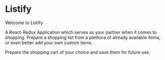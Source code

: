 # Listify

Welcome to Listify

A React-Redux Application which serves as your partner when it comes to shopping. Prepare a shopping list from a plethora of already available items, or even better add your own custom items.

Prepare the shopping cart of your choice and save them for future use.


